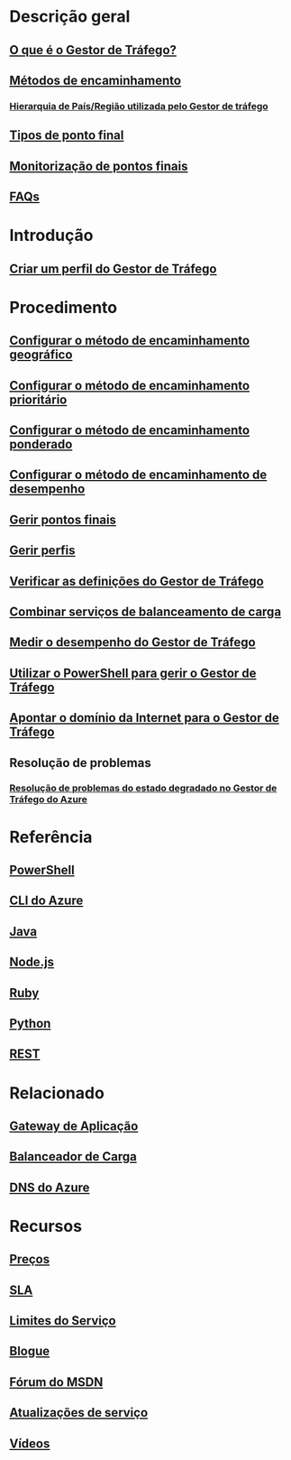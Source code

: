 # Descrição geral
## [O que é o Gestor de Tráfego?](traffic-manager-overview.md)
## [Métodos de encaminhamento](traffic-manager-routing-methods.md)
### [Hierarquia de País/Região utilizada pelo Gestor de tráfego](traffic-manager-geographic-regions.md)
## [Tipos de ponto final](traffic-manager-endpoint-types.md)
## [Monitorização de pontos finais](traffic-manager-monitoring.md)
## [FAQs](traffic-manager-FAQs.md)

# Introdução
## [Criar um perfil do Gestor de Tráfego](traffic-manager-create-profile.md)

# Procedimento

## [Configurar o método de encaminhamento geográfico](traffic-manager-configure-geographic-routing-method.md)
## [Configurar o método de encaminhamento prioritário](traffic-manager-configure-priority-routing-method.md)
## [Configurar o método de encaminhamento ponderado](traffic-manager-configure-weighted-routing-method.md)
## [Configurar o método de encaminhamento de desempenho](traffic-manager-configure-performance-routing-method.md)
## [Gerir pontos finais](traffic-manager-manage-endpoints.md)
## [Gerir perfis](traffic-manager-manage-profiles.md)
## [Verificar as definições do Gestor de Tráfego](traffic-manager-testing-settings.md)
## [Combinar serviços de balanceamento de carga](traffic-manager-load-balancing-azure.md)
## [Medir o desempenho do Gestor de Tráfego](traffic-manager-performance-considerations.md)
## [Utilizar o PowerShell para gerir o Gestor de Tráfego](traffic-manager-powershell-arm.md)
## [Apontar o domínio da Internet para o Gestor de Tráfego](traffic-manager-point-internet-domain.md)
## Resolução de problemas
### [Resolução de problemas do estado degradado no Gestor de Tráfego do Azure](traffic-manager-troubleshooting-degraded.md)

# Referência
## [PowerShell](/powershell/module/azurerm.trafficmanager)
## [CLI do Azure](/cli/azure/network/traffic-manager)
## [Java](/java/api/com.microsoft.azure.management.trafficmanager)
## [Node.js](http://azure.github.io/azure-sdk-for-node/azure-arm-trafficmanager/latest/)
## [Ruby](http://www.rubydoc.info/gems/azure_mgmt_traffic_manager)
## [Python](http://azure-sdk-for-python.readthedocs.io/en/latest/sample_azure-mgmt-trafficmanager.html)
## [REST](https://msdn.microsoft.com/library/mt163667.aspx)

# Relacionado
## [Gateway de Aplicação](/azure/application-gateway/)
## [Balanceador de Carga](/azure/load-balancer/)
## [DNS do Azure](/azure/dns/)

# Recursos
## [Preços](https://azure.microsoft.com/pricing/details/traffic-manager/)
## [SLA](https://azure.microsoft.com/support/legal/sla/traffic-manager/)
## [Limites do Serviço](../azure-subscription-service-limits.md#traffic-manager-limits)
## [Blogue](https://azure.microsoft.com/blog/topics/networking/)
## [Fórum do MSDN](https://social.msdn.microsoft.com/Forums/en-US/home?forum=WAVirtualMachinesVirtualNetwork)
## [Atualizações de serviço](https://azure.microsoft.com/updates/?product=traffic-manager)
## [Vídeos](https://azure.microsoft.com/resources/videos/index/?services=traffic-manager)
